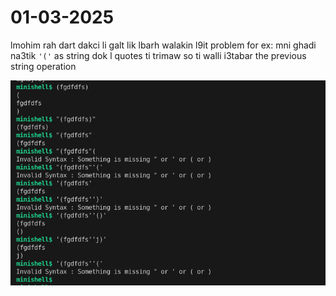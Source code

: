 # 01-03-2025

lmohim rah dart dakci li galt lik lbarh
walakin l9it problem 
for ex: mni ghadi na3tik ```'('``` as string dok l quotes ti trimaw so ti walli i3tabar the previous string operation 



![Alt text](/sceen.png)